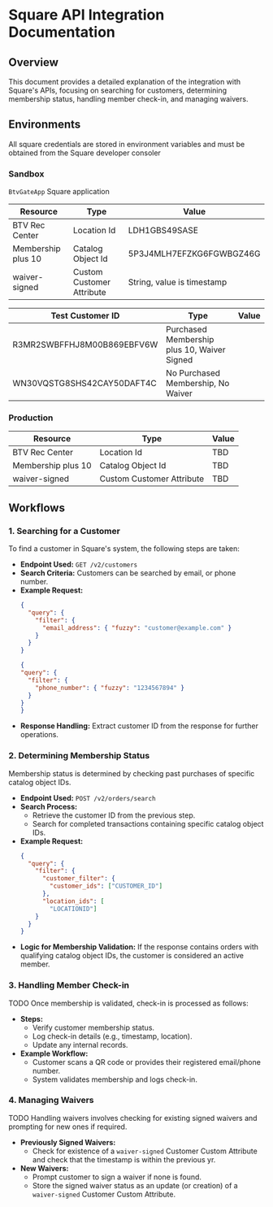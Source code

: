 # Square API Integration Documentation

## Overview
This document provides a detailed explanation of the integration with Square's APIs, focusing on searching for customers, determining membership status, handling member check-in, and managing waivers.

## Environments
All square credentials are stored in environment variables and must be obtained from the Square developer consoler
### Sandbox
`BtvGateApp` Square application

| Resource | Type | Value |
|--------------|-------|-------|
| BTV Rec Center | Location Id | LDH1GBS49SASE |
| Membership plus 10 | Catalog Object Id | 5P3J4MLH7EFZKG6FGWBGZ46G |
| waiver-signed | Custom Customer Attribute | String, value is timestamp |

| Test Customer ID | Type | Value |
|--------------|-------|-------|
| R3MR2SWBFFHJ8M00B869EBFV6W | Purchased Membership plus 10, Waiver Signed |
| WN30VQSTG8SHS42CAY50DAFT4C | No Purchased Membership, No Waiver |

### Production

| Resource | Type | Value |
|--------------|-------|-------|
| BTV Rec Center | Location Id | TBD |
| Membership plus 10 | Catalog Object Id | TBD |
| waiver-signed | Custom Customer Attribute | TBD |

## Workflows
### 1. Searching for a Customer
To find a customer in Square's system, the following steps are taken:
- **Endpoint Used:** `GET /v2/customers`
- **Search Criteria:** Customers can be searched by email, or phone number.
- **Example Request:**
  ```json
  {
    "query": {
      "filter": {
        "email_address": { "fuzzy": "customer@example.com" }
      }
    }
  }
  ```
    ```json
  {
    "query": {
      "filter": {
        "phone_number": { "fuzzy": "1234567894" }
      }
    }
  }
  ```
- **Response Handling:** Extract customer ID from the response for further operations.

### 2. Determining Membership Status
Membership status is determined by checking past purchases of specific catalog object IDs.
- **Endpoint Used:** `POST /v2/orders/search`
- **Search Process:**
  - Retrieve the customer ID from the previous step.
  - Search for completed transactions containing specific catalog object IDs.
- **Example Request:**
  ```json
  {
    "query": {
      "filter": {
        "customer_filter": {
          "customer_ids": ["CUSTOMER_ID"]
        },
        "location_ids": [
          "LOCATIONID"]
      }
    }
  }
  ```
- **Logic for Membership Validation:** If the response contains orders with qualifying catalog object IDs, the customer is considered an active member.

### 3. Handling Member Check-in
TODO
Once membership is validated, check-in is processed as follows:
- **Steps:**
  - Verify customer membership status.
  - Log check-in details (e.g., timestamp, location).
  - Update any internal records.
- **Example Workflow:**
  - Customer scans a QR code or provides their registered email/phone number.
  - System validates membership and logs check-in.

### 4. Managing Waivers
TODO
Handling waivers involves checking for existing signed waivers and prompting for new ones if required.
- **Previously Signed Waivers:**
  - Check for existence of a `waiver-signed` Customer Custom Attribute and check that the timestamp is within the previous yr.
- **New Waivers:**
  - Prompt customer to sign a waiver if none is found.
  - Store the signed waiver status as an update (or creation) of a `waiver-signed` Customer Custom Attribute.